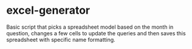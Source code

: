 # excel-generator
Basic script that picks a spreadsheet model based on the month in question, changes a few cells to update the queries and then saves this spreadsheet with specific name formatting.
